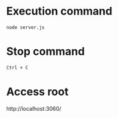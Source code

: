 # Execution command
```
node server.js
```

# Stop command
```
Ctrl + C
```

# Access root
http://localhost:3060/
